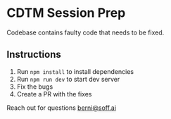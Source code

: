 # CDTM Session Prep

Codebase contains faulty code that needs to be fixed.

## Instructions

1. Run `npm install` to install dependencies
2. Run `npm run dev` to start dev server
3. Fix the bugs
4. Create a PR with the fixes

Reach out for questions berni@soff.ai